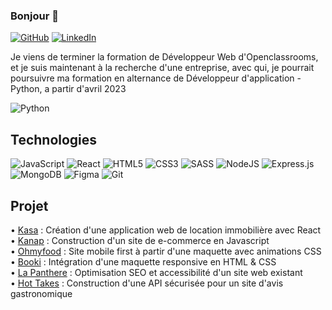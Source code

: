 ### Bonjour  👋  

[![GitHub](https://img.shields.io/badge/GitHub-0d1117?style=for-the-badge&logo=github&logoColor=white)](https://github.com/Arthur40480)
[![LinkedIn](https://img.shields.io/badge/LinkedIn-0077B5?style=for-the-badge&logo=linkedin&logoColor=white)](https://www.linkedin.com/in/arthur-gibert-bb5103238/)

Je viens de terminer la formation de Développeur Web d'Openclassrooms, 
et je suis maintenant à la recherche d'une entreprise, avec qui, je pourrait poursuivre
ma formation en alternance de Développeur d'application - Python, a partir d'avril 2023

![Python](https://img.shields.io/badge/Python-14354C?style=for-the-badge&logo=python&logoColor=white)


## Technologies
![JavaScript](https://img.shields.io/badge/javascript-%23323330.svg?style=for-the-badge&logo=javascript&logoColor=%23F7DF1E)
![React](https://img.shields.io/badge/-ReactJs-61DAFB?logo=react&logoColor=white&style=for-the-badge)
![HTML5](https://img.shields.io/badge/html5-%23E34F26.svg?style=for-the-badge&logo=html5&logoColor=white)
![CSS3](https://img.shields.io/badge/css3-%231572B6.svg?style=for-the-badge&logo=css3&logoColor=white)
![SASS](https://img.shields.io/badge/SASS-hotpink.svg?style=for-the-badge&logo=SASS&logoColor=white)
![NodeJS](https://img.shields.io/badge/node.js-6DA55F?style=for-the-badge&logo=node.js&logoColor=white)
![Express.js](https://img.shields.io/badge/express.js-%23404d59.svg?style=for-the-badge&logo=express&logoColor=%2361DAFB)
![MongoDB](https://img.shields.io/badge/MongoDB-%234ea94b.svg?style=for-the-badge&logo=mongodb&logoColor=white)
![Figma](https://img.shields.io/badge/figma-%23F24E1E.svg?style=for-the-badge&logo=figma&logoColor=white)
![Git](https://img.shields.io/badge/git-%23F05033.svg?style=for-the-badge&logo=git&logoColor=white)


## Projet
• [Kasa]() : Création d'une application web de location immobilière avec React  
• [Kanap]() : Construction d'un site de e-commerce en Javascript    
• [Ohmyfood]() : Site mobile first à partir d'une maquette avec animations CSS    
• [Booki]() : Intégration d'une maquette responsive en HTML & CSS     
• [La Panthere]() : Optimisation SEO et accessibilité d'un site web existant      
• [Hot Takes]() : Construction d'une API sécurisée pour un site d'avis gastronomique 

<!--
**Arthur40480/Arthur40480** is a ✨ _special_ ✨ repository because its `README.md` (this file) appears on your GitHub profile.

Here are some ideas to get you started:

- 🔭 I’m currently working on ...
- 🌱 I’m currently learning ...
- 👯 I’m looking to collaborate on ...
- 🤔 I’m looking for help with ...
- 💬 Ask me about ...
- 📫 How to reach me: ...
- 😄 Pronouns: ...
- ⚡ Fun fact: ...
-->
